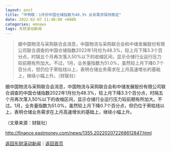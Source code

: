 ```yaml
---
layout: post
title: "中物联：1月份中国仓储指数为48.3% 业务需求保持稳定"
date: 2022-02-07 21:40:08 +0800
categories: emnews
tags: 东财滚动新闻
---
```

> 据中国物流与采购联合会消息，中国物流与采购联合会和中储发展股份有限公司联合调查的中国仓储指数2022年1月份为48.3%，较上月下降3.3个百分点，时隔五个月再次落入50%以下的收缩区间，显示仓储行业运行压力较前期有所加大。不过。1月，业务量指数为51.0%，虽然较上月下降0.7个百分点，但仍位于荣枯线以上，表明仓储业务需求在上月高速增长的基础上，继续小幅上升。（财联社）

<p>据中国物流与采购联合会消息，中国物流与采购联合会和中储发展股份有限公司联合调查的中国仓储指数2022年1月份为48.3%，较上月下降3.3个百分点，时隔五个月再次落入50%以下的收缩区间，显示仓储行业运行压力较前期有所加大。不过。1月，业务量指数为51.0%，虽然较上月下降0.7个百分点，但仍位于荣枯线以上，表明仓储业务需求在上月高速增长的基础上，继续小幅上升。</p><p class="em_media">（文章来源：财联社）</p>

<http://finance.eastmoney.com/news/1355,202202072268612847.html>

[返回东财滚动新闻](//finews.withounder.com/emnews/)｜[返回首页](//finews.withounder.com/)